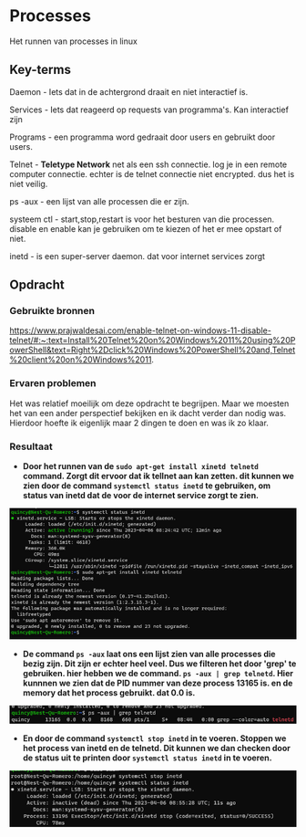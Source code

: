 # Processes
Het runnen van processes in linux

## Key-terms
Daemon - Iets dat in de achtergrond draait en niet interactief is.

Services - Iets dat reageerd op requests van programma's. Kan interactief zijn

Programs - een programma word gedraait door users en gebruikt door users.

Telnet - **Teletype Network** net als een ssh connectie. log je in een remote computer connectie. echter is de telnet connectie niet encrypted. dus het is niet veilig.

ps -aux - een lijst van alle processen die er zijn.

systeem ctl - start,stop,restart is voor het besturen van die processen. disable en enable kan je gebruiken om te kiezen of het er mee opstart of niet.

inetd - is een super-server daemon. dat voor internet services zorgt
## Opdracht
### Gebruikte bronnen
https://www.prajwaldesai.com/enable-telnet-on-windows-11-disable-telnet/#:~:text=Install%20Telnet%20on%20Windows%2011%20using%20PowerShell&text=Right%2Dclick%20Windows%20PowerShell%20and,Telnet%20client%20on%20Windows%2011.

### Ervaren problemen
Het was relatief moeilijk om deze opdracht te begrijpen. Maar we moesten het van een ander perspectief bekijken en ik dacht verder dan nodig was. Hierdoor hoefte ik eigenlijk maar 2 dingen te doen en was ik zo klaar.

### Resultaat
- **Door het runnen van de `sudo apt-get install xinetd telnetd` command. Zorgt dit ervoor dat ik tellnet aan kan zetten. dit kunnen we zien door de command `systemctl status inetd` te gebruiken, om status van inetd dat de voor de internet service zorgt te zien.**

![telnet aan](/00_includes/enable-telnet.png)

- **De command `ps -aux` laat ons een lijst zien van alle processes die bezig zijn. Dit zijn er echter heel veel. Dus we filteren het door 'grep' te gebruiken. hier hebben we de command. `ps -aux | grep telnetd`. Hier kunnnen we zien dat de PID nummer van deze process 13165 is. en de memory dat het process gebruikt. dat 0.0 is.**

![PID telnet](/00_includes/PID-telnetd.png)

- **En door de command `systemctl stop inetd` in te voeren. Stoppen we het process van inetd en de telnetd. Dit kunnen we dan checken door de status uit te printen door `systemctl status inetd` in te voeren.**

![stop inetd](/00_includes/stop-inetd.png)


